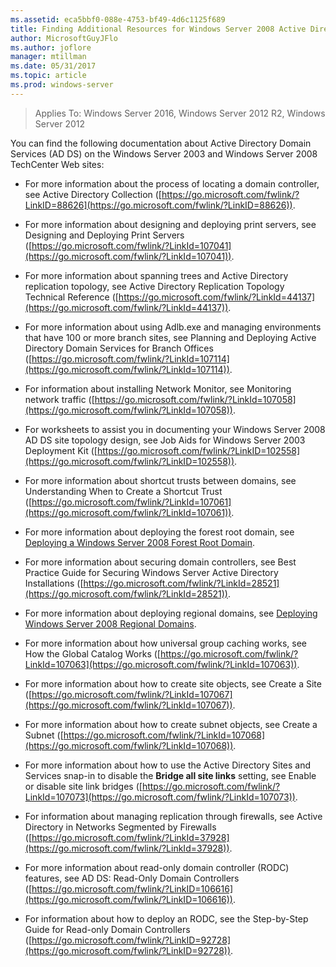 ```yaml
---
ms.assetid: eca5bbf0-088e-4753-bf49-4d6c1125f689
title: Finding Additional Resources for Windows Server 2008 Active Directory Site Topology Design
author: MicrosoftGuyJFlo
ms.author: joflore
manager: mtillman
ms.date: 05/31/2017
ms.topic: article
ms.prod: windows-server
---
```


>Applies To: Windows Server 2016, Windows Server 2012 R2, Windows Server 2012

You can find the following documentation about Active Directory Domain Services (AD DS) on the Windows Server 2003 and  Windows Server 2008  TechCenter Web sites:  
  
-   For more information about the process of locating a domain controller, see Active Directory Collection ([https://go.microsoft.com/fwlink/?LinkID=88626](https://go.microsoft.com/fwlink/?LinkID=88626)).  
  
-   For more information about designing and deploying print servers, see Designing and Deploying Print Servers ([https://go.microsoft.com/fwlink/?LinkId=107041](https://go.microsoft.com/fwlink/?LinkId=107041)).  
  
-   For more information about spanning trees and Active Directory replication topology, see Active Directory Replication Topology Technical Reference ([https://go.microsoft.com/fwlink/?LinkId=44137](https://go.microsoft.com/fwlink/?LinkId=44137)).  
  
-   For more information about using Adlb.exe and managing environments that have 100 or more branch sites, see Planning and Deploying Active Directory Domain Services for Branch Offices ([https://go.microsoft.com/fwlink/?LinkId=107114](https://go.microsoft.com/fwlink/?LinkId=107114)).  
  
-   For information about installing Network Monitor, see Monitoring network traffic ([https://go.microsoft.com/fwlink/?LinkId=107058](https://go.microsoft.com/fwlink/?LinkId=107058)).  
  
-   For worksheets to assist you in documenting your  Windows Server 2008  AD DS site topology design, see Job Aids for Windows Server 2003 Deployment Kit ([https://go.microsoft.com/fwlink/?LinkID=102558](https://go.microsoft.com/fwlink/?LinkID=102558)).  
  
-   For more information about shortcut trusts between domains, see Understanding When to Create a Shortcut Trust ([https://go.microsoft.com/fwlink/?LinkId=107061](https://go.microsoft.com/fwlink/?LinkId=107061)).  
  
-   For more information about deploying the forest root domain, see [Deploying a Windows Server 2008 Forest Root Domain](https://technet.microsoft.com/library/cc731174.aspx).  
  
-   For more information about securing domain controllers, see Best Practice Guide for Securing Windows Server Active Directory Installations ([https://go.microsoft.com/fwlink/?LinkId=28521](https://go.microsoft.com/fwlink/?LinkId=28521)).  
  
-   For more information about deploying regional domains, see [Deploying Windows Server 2008 Regional Domains](https://technet.microsoft.com/library/cc755118.aspx).  
  
-   For more information about how universal group caching works, see How the Global Catalog Works ([https://go.microsoft.com/fwlink/?LinkId=107063](https://go.microsoft.com/fwlink/?LinkId=107063)).  
  
-   For more information about how to create site objects, see Create a Site ([https://go.microsoft.com/fwlink/?LinkId=107067](https://go.microsoft.com/fwlink/?LinkId=107067)).  
  
-   For more information about how to create subnet objects, see Create a Subnet ([https://go.microsoft.com/fwlink/?LinkId=107068](https://go.microsoft.com/fwlink/?LinkId=107068)).  
  
-   For more information about how to use the Active Directory Sites and Services snap-in to disable the **Bridge all site links** setting, see Enable or disable site link bridges ([https://go.microsoft.com/fwlink/?LinkId=107073](https://go.microsoft.com/fwlink/?LinkId=107073)).  
  
-   For information about managing replication through firewalls, see Active Directory in Networks Segmented by Firewalls ([https://go.microsoft.com/fwlink/?LinkId=37928](https://go.microsoft.com/fwlink/?LinkId=37928)).  
  
-   For more information about read-only domain controller (RODC) features, see AD DS: Read-Only Domain Controllers ([https://go.microsoft.com/fwlink/?LinkID=106616](https://go.microsoft.com/fwlink/?LinkID=106616)).  
  
-   For information about how to deploy an RODC, see the Step-by-Step Guide for Read-only Domain Controllers ([https://go.microsoft.com/fwlink/?LinkID=92728](https://go.microsoft.com/fwlink/?LinkID=92728)).  
  


